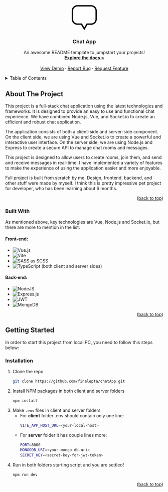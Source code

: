 <div align="center">
  <a href="https://github.com/finalepta/chatApp">
    <img src="client/public/speech-bubble-svgrepo-com.png" alt="Logo" width="80" height="80">
  </a>

  <h3 align="center">Chat App</h3>

  <p align="center">
    An awesome README template to jumpstart your projects!
    <br />
    <a href="https://github.com/finalepta/chatApp"><strong>Explore the docs »</strong></a>
    <br />
    <br />
    <a href="https://fastidious-caramel-a438c3.netlify.app">View Demo</a>
    ·
    <a href="https://github.com/finalepta/chatApp/issues">Report Bug</a>
    ·
    <a href="https://github.com/finalepta/chatApp/issues">Request Feature</a>
  </p>
</div>

<details>
  <summary>Table of Contents</summary>
  <ol>
    <li>
      <a href="#about-the-project">About The Project</a>
      <ul>
        <li><a href="#built-with">Built With</a></li>
      </ul>
    </li>
    <li>
      <a href="#getting-started">Getting Started</a>
      <ul>
        <li><a href="#installation">Installation</a></li>
      </ul>
    </li>
  </ol>
</details>



## About The Project

This project is a full-stack chat application using the latest technologies and frameworks. It is designed to provide an easy to use and functional chat experience. We have combined Node.js, Vue, and Socket.io to create an efficient and robust chat application.

The application consists of both a client-side and server-side component. On the client side, we are using Vue and Socket.io to create a powerful and interactive user interface. On the server side, we are using Node.js and Express to create a secure API to manage chat rooms and messages. 

This project is designed to allow users to create rooms, join them, and send and receive messages in real-time. I have implemented a variety of features to make the experience of using the application easier and more enjoyable. 

Full project is built from scratch by me. Design, frontend, backend, and other stuff were made by myself. I think this is pretty impressive pet project for developer, who has been learning about 6 months. 
<p align="right">(<a href="#readme-top">back to top</a>)</p>



### Built With

As mentioned above, key technologies are Vue, Node.js and Socket.io, but there are more to mention in the list:
#### Front-end: 
* ![Vue.js](https://img.shields.io/badge/vuejs-%2335495e.svg?style=for-the-badge&logo=vuedotjs&logoColor=%234FC08D)
* ![Vite](https://img.shields.io/badge/vite-%23646CFF.svg?style=for-the-badge&logo=vite&logoColor=white)
* ![SASS](https://img.shields.io/badge/SASS-hotpink.svg?style=for-the-badge&logo=SASS&logoColor=white) as SCSS
* ![TypeScript](https://img.shields.io/badge/typescript-%23007ACC.svg?style=for-the-badge&logo=typescript&logoColor=white)  (both client and server sides)

#### Back-end:
* ![NodeJS](https://img.shields.io/badge/node.js-6DA55F?style=for-the-badge&logo=node.js&logoColor=white)
* ![Express.js](https://img.shields.io/badge/express.js-%23404d59.svg?style=for-the-badge&logo=express&logoColor=%2361DAFB)
* ![JWT](https://img.shields.io/badge/JWT-black?style=for-the-badge&logo=JSON%20web%20tokens)
* ![MongoDB](https://img.shields.io/badge/MongoDB-%234ea94b.svg?style=for-the-badge&logo=mongodb&logoColor=white)
<p align="right">(<a href="#readme-top">back to top</a>)</p>



<!-- GETTING STARTED -->
## Getting Started

In order to start this project from local PC, you need to follow this steps below:

### Installation

1. Clone the repo
   ```sh
   git clone https://github.com/finalepta/chatApp.git
   ```
2. Install NPM packages in both client and server folders
   ```sh
   npm install
   ```
3. Make `.env` files in client and server folders
    * For **client** folder .env should contain only one line: 
      ```sh 
      VITE_APP_HOST_URL=<your-local-host>
      ```
    * For **server** folder it has couple lines more:
      ```sh
      PORT=8000
      MONGODB_URI=<your-mongo-db-uri>
      SECRET_KEY=<secret-key-for-jwt-token>
      ```
4. Run in both folders starting script and you are settled!
    ```sh
    npm run dev
    ```
<p align="right">(<a href="#readme-top">back to top</a>)</p>
